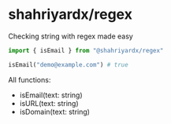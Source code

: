 # shahriyardx/regex
Checking string with regex made easy

```py
import { isEmail } from "@shahriyardx/regex"

isEmail("demo@example.com") # true
```

All functions:
- isEmail(text: string)
- isURL(text: string)
- isDomain(text: string)